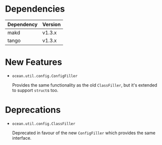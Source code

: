 Dependencies
============

Dependency | Version
-----------|---------
makd       | v1.3.x
tango      | v1.3.x

New Features
============

* `ocean.util.config.ConfigFiller`

  Provides the same functionality as the old `ClassFiller`, but it's
  extended to support `struct`s too.

Deprecations
============

* `ocean.util.config.ClassFiller`

  Deprecated in favour of the new `ConfigFiller` which provides the
  same interface.
